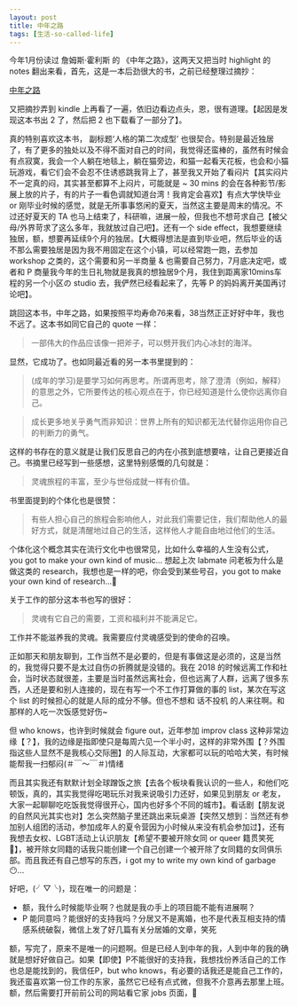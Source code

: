 ```yaml
---
layout: post
title: 中年之路 
tags: [生活-so-called-life]
---
```



今年1月份读过 詹姆斯·霍利斯 的 《中年之路》，这两天又把当时 highlight 的 notes 翻出来看，首先，这是一本后劲很大的书，之前已经整理过摘抄：

[中年之路](https://xue-think.github.io/books/The_middle_passage.html)

又把摘抄弄到 kindle 上再看了一遍，依旧边看边点头，恩，很有道理。【起因是发现这本书出 2 了，然后把 2 也下载看了一部分了】。

真的特别喜欢这本书， 副标题‘人格的第二次成型’ 也很契合。特别是最近独居了，有了更多的独处以及不得不面对自己的时间，我觉得还蛮棒的，虽然有时候会有点寂寞，我会一个人躺在地毯上，躺在猫旁边，和猫一起看天花板，也会和小猫玩游戏，看它们会不会忍不住诱惑跳我背上了，甚至我又开始了看闷片【其实闷片不一定真的闷，其实甚至都算不上闷片，可能就是 ~ 30 mins 的会在各种影节/影展上放的片子，有的片子一看色调就知道台湾！我肯定会喜欢】有点大学快毕业 or 刚毕业时候的感觉，就是无所事事悠闲的夏天，当然这主要是周末的情况。不过还好夏天的 TA 也马上结束了，科研嘛，进展一般，但我也不想苛求自己【被父母/外界苛求了这么多年，我就放过自己吧】。还有一个 side effect，我想要继续独居，额，想要再延续9个月的独居。【大概得想法是直到毕业吧，然后毕业的话不那么需要独居是因为我不用固定在这个小镇，可以经常跑一跑，去参加 workshop 之类的，这个需要和另一半商量 & 也需要自己努力，7月底决定吧，或者和 P 商量我今年的生日礼物就是我真的想独居9个月，我住到距离家10mins车程的另一个小区の studio 去，我俨然已经看起来了，先等 P 的妈妈离开美国再讨论吧】。

跳回这本书，中年之路，如果按照平均寿命76来看，38当然正正好好中年，我也不远了。这本书如同它自己的 quote 一样：

> 一部伟大的作品应该像一把斧子，可以劈开我们内心冰封的海洋。

显然，它成功了。也如同最近看的另一本书里提到的：

> (成年的学习)是要学习如何再思考。所谓再思考，除了澄清（例如，解释）的意思之外，它所要传达的核心观点在于，你已经知道是什么使你远离你自己。

> 成长更多地关乎勇气而非知识：世界上所有的知识都无法代替你运用你自己的判断力的勇气。

这样的书存在的意义就是让我们反思自己的内在小孩到底想要啥，让自己更接近自己。书摘里已经写到一些感想，这里特别感慨的几句就是：

> 灵魂旅程的丰富，至少与世俗成就一样有价值。


书里面提到的个体化也是很赞：

> 有些人担心自己的旅程会影响他人，对此我们需要记住，我们帮助他人的最好方式，就是清醒地过自己的生活，这样他人才能自由地过他们的生活。

个体化这个概念其实在流行文化中也很常见，比如什么幸福的人生没有公式， you got to make your own kind of music... 想起上次 labmate 问老板为什么是做这类的 research，我想也是一样的吧，你会受到某些号召，you got to make your own kind of research...🤣


关于工作的部分这本书也写的很好：

> 灵魂有它自己的需要，工资和福利并不能满足它。

工作并不能滋养我的灵魂。我需要应付灵魂感受到的使命的召唤。

正如那天和朋友聊到，工作当然不是必要的，但是有事做这是必须的，这是当然的，我觉得只要不是太过自伤の折腾就是没错的。我在 2018 的时候远离工作和社会，当时状态就很差，主要是当时虽然远离社会，但也远离了人群，远离了很多东西，人还是要和别人连接的，现在有写一个不工作打算做的事的 list，某次在写这个 list 的时候担心的就是人际的成分不够。但也不想和 话不投机 的人来往啊。和那样的人吃一次饭感觉好伤~

但 who knows，也许到时候就会 figure out，近年参加 improv class 这种非常边缘【？】，我的边缘是指即使只是每周六见一个半小时，这样的非常外围【？外围指这些人显然不是我核心交际圈】的人际互动，大家都可以玩的哈哈大笑，有时候能帮我一扫郁闷(＃￣～￣＃)情绪

而且其实我还有默默计划全球蹭饭之旅【去各个板块看我认识的一些人，和他们吃顿饭，真的，其实我觉得吃喝玩乐对我来说吸引力还好，如果见到朋友 or 老友，大家一起聊聊吃吃饭我觉得很开心，国内也好多个不同的城市】。看话剧【朋友说的自然风光其实也对】怎么突然脑子里还跳出来玩桌游【突然又想到：当然还有参加别人组团的活动，参加成年人的夏令营因为小时候从来没有机会参加过】，还有我想去女权、LGBT活动上认识朋友【希望不要被开除女同 or queer 籍贯笑死🤣】，被开除女同籍的话我只能创建一个自己创建一个被开除了女同籍的女同俱乐部。而且我还有自己想写的东西，i got my to write my own kind of garbage 😶...

好吧，(╯▽╰)，现在唯一的问题是：

- 额，我什么时候能毕业啊？也就是我の手上的项目能不能有进展啊？
- P 能同意吗？能很好的支持我吗？分居又不是离婚，也不是代表互相支持的情感系统破裂，微信上发了好几篇有关分居婚的文章，笑死

额，写完了，原来不是唯一的问题啊。但是已经人到中年的我，人到中年的我的确就是想好好做自己。如果【即使】P不能很好的支持我，我想找份养活自己的工作也总是能找到的，我信任P，but who knows，有必要的话我还是能自己工作的，我还蛮喜欢第一份工作的东家，虽然它已经有点式微，但我不介意再去那里上班。额，然后需要打开前前公司的网站看它家 jobs 页面，🤣

